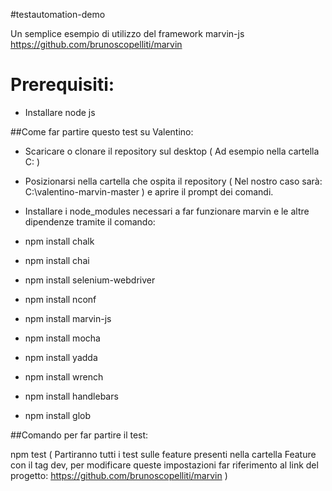 #testautomation-demo

Un semplice esempio di utilizzo del framework marvin-js https://github.com/brunoscopelliti/marvin

# Prerequisiti:

- Installare node js

 ##Come far partire questo test su Valentino:
 
 - Scaricare o clonare il repository sul desktop ( Ad esempio nella cartella C: ) 
 - Posizionarsi nella cartella che ospita il repository ( Nel nostro caso sarà: C:\valentino-marvin-master ) e aprire il prompt dei comandi.
 - Installare i node_modules necessari a far funzionare marvin e le altre dipendenze tramite il comando:
  
  - npm install chalk
  - npm install chai
  - npm install selenium-webdriver
  - npm install nconf
  - npm install marvin-js
  - npm install mocha
  - npm install yadda
  - npm install wrench
  - npm install handlebars
  - npm install glob

##Comando per far partire il test:

npm test ( Partiranno tutti i test sulle feature presenti nella cartella Feature con il tag dev, per modificare queste impostazioni far riferimento al link del progetto: https://github.com/brunoscopelliti/marvin )
